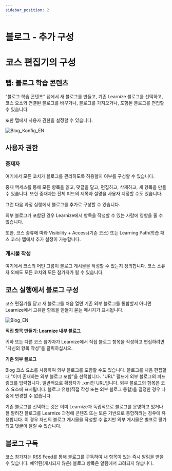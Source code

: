 ```yaml
---
sidebar_position: 2
---
```


# 블로그 - 추가 구성

# 코스 편집기의 구성

## 탭: 블로그 학습 콘텐츠

"블로그 학습 콘텐츠" 탭에서 새 블로그를 만들고, 기존 Learnize 블로그를 선택하고, 코스 요소와 연결된 블로그를 바꾸거나, 블로그를 가져오거나, 포함된 블로그를 편집할 수 있습니다.

또한 탭에서 사용자 권한을 설정할 수 있습니다.

![Blog_Konfig_EN](/img/resource_blog/Blog_Konfig_EN.png)

## 사용자 권한

### 중재자

여기에서 모든 코치가 블로그를 관리하도록 허용할지 여부를 구성할 수 있습니다.

중재 액세스를 통해 모든 항목을 읽고, 댓글을 달고, 편집하고, 삭제하고, 새 항목을 만들 수 있습니다. 또한 중재자는 전체 피드의 제목과 설명을 사용자 지정할 수도 있습니다.

그런 다음 과정 실행에서 블로그를 추가로 구성할 수 있습니다.

외부 블로그가 포함된 경우 Learnize에서 항목을 작성할 수 있는 사람에 영향을 줄 수 없습니다.

또한, 코스 종류에 따라 Visibility + Access(기존 코스) 또는 Learning Path(학습 패스 코스) 탭에서 추가 설정이 가능합니다.

### 게시물 작성

여기에서 코스의 어떤 그룹이 블로그 게시물을 작성할 수 있는지 정의합니다. 코스 소유자 외에도 모든 코치와 모든 참가자가 될 수 있습니다.

## 코스 실행에서 블로그 구성

코스 편집기를 닫고 새 블로그를 처음 열면 기존 외부 블로그를 통합할지 아니면 Learnize에서 고유한 항목을 만들지 묻는 메시지가 표시됩니다.

![Blog_EN](/img/resource_blog/Blog_EN.png)

**직접 항목 만들기: Learnize 내부 블로그**

귀하 또는 다른 코스 참가자가 Learnize에서 직접 블로그 항목을 작성하고 편집하려면 "자신의 항목 작성"을 클릭하십시오.

**기존 외부 블로그**

Blog 코스 요소를 사용하여 외부 블로그를 포함할 수도 있습니다. 블로그를 처음 편집할 때 "이미 존재하는 외부 블로그 포함"을 선택합니다. "URL" 필드에 외부 블로그의 피드 링크를 입력합니다. 일반적으로 확장자가 .xml인 URL입니다. 외부 블로그의 항목은 코스 요소에 표시됩니다. 블로그 유형(직접 작성 또는 외부 블로그 통합)을 결정한 경우 나중에 변경할 수 없습니다.

기존 블로그를 선택하는 것은 이미 Learnize과 독립적으로 블로그를 운영하고 있거나 잘 알려진 블로그를 Learnize 과정에 콘텐츠 또는 토론 기반으로 통합하려는 경우에 유용합니다. 이 경우 자신의 블로그 게시물을 작성할 수 없지만 외부 게시물은 별표로 평가되고 댓글이 달릴 수 있습니다.

## 블로그 구독

코스 참가자는 RSS Feed를 통해 블로그를 구독하여 새 항목이 있는 즉시 알림을 받을 수 있습니다. 예약된(게시되지 않은) 블로그 항목은 알림에서 고려되지 않습니다.